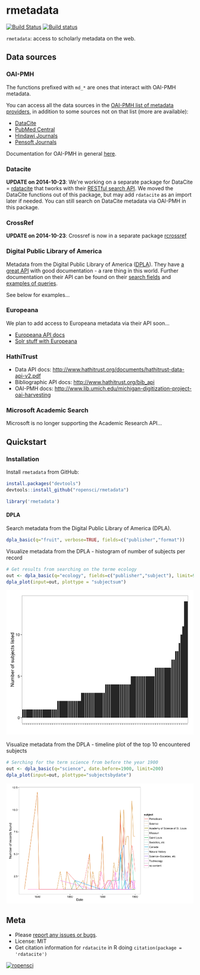 rmetadata
=========



[![Build Status](https://api.travis-ci.org/ropensci/rmetadata.png)](https://travis-ci.org/ropensci/rmetadata)
[![Build status](https://ci.appveyor.com/api/projects/status/yrkc171a9yue73t6?svg=true)](https://ci.appveyor.com/project/sckott/rmetadata)

`rmetadata`: access to scholarly metadata on the web.

## Data sources

### OAI-PMH

The functions prefixed with `md_*` are ones that interact with OAI-PMH metadata.

You can access all the data sources in the [OAI-PMH list of metadata providers](http://www.openarchives.org/Register/BrowseSites), in addition to some sources not on that list (more are available):

+ [DataCite](http://datacite.org/)
+ [PubMed Central](http://www.ncbi.nlm.nih.gov/pmc/)
+ [Hindawi Journals](http://www.hindawi.com/journals/)
+ [Pensoft Journals](http://www.pensoft.net/index.php)

Documentation for OAI-PMH in general [here](http://www.openarchives.org/OAI/openarchivesprotocol.html).

### Datacite

**UPDATE on 2014-10-23**: We're working on a separate package for DataCite = [rdatacite](https://github.com/ropensci/rdatacite) that tworks with their [RESTful search API](http://search.datacite.org/help.html). We moved the DataCite functions out of this package, but may add `rdatacite` as an import later if needed. You can still search on DataCite metadata via OAI-PMH in this package.

### CrossRef

**UPDATE on 2014-10-23**: Crossref is now in a separate package [rcrossref](https://github.com/ropensci/rcrossref)

### Digital Public Library of America

Metadata from the Digital Public Library of America ([DPLA](http://dp.la/)). They have [a great API](https://github.com/dpla/platform) with good documentation - a rare thing in this world. Further documentation on their API can be found on their [search fields](http://dp.la/info/developers/codex/responses/field-reference/) and [examples of queries](http://dp.la/info/developers/codex/requests/).

See below for examples...

### Europeana

We plan to add access to Europeana metadata via their API soon...

* [Europeana API docs](http://labs.europeana.eu/api/)
* [Solr stuff with Europeana](http://kirunews.blog.hu/2014/02/13/solr_query_facets_in_europeana)

### HathiTrust

* Data API docs: http://www.hathitrust.org/documents/hathitrust-data-api-v2.pdf
* Bibliographic API docs: http://www.hathitrust.org/bib_api
* OAI-PMH docs: http://www.lib.umich.edu/michigan-digitization-project-oai-harvesting

### Microsoft Academic Search

Microsoft is no longer supporting the Academic Research API...

<!-- Get your Microsoft Academic Search API key [here](http://academic.research.microsoft.com/About/Help.htm#4). Put your API key in your .Rprofile file using exactly this: `options(MicAcaRes = "YOURAPIKEY")`. See [here](http://academic.research.microsoft.com/about/Microsoft%20Academic%20Search%20API%20User%20Manual.pdf) for API docs. Things to note:

+ The service, application, tool, website, or a feature in a product that you build can be for non-commercial use only or must be available in free version of the product.
+ All their APIs come with the standard 200 queries per minute.
+ Each API call returns only 100 items per call.
+ You can not use the API to crawl the entire corpus. -->

## Quickstart

### Installation

Install `rmetadata` from GitHub:


```r
install.packages("devtools")
devtools::install_github("ropensci/rmetadata")
```


```r
library('rmetadata')
```

#### DPLA 

Search metadata from the Digital Public Library of America (DPLA).


```r
dpla_basic(q="fruit", verbose=TRUE, fields=c("publisher","format"))
```

Visualize metadata from the DPLA - histogram of number of subjects per record


```r
# Get results from searching on the terme ecology
out <- dpla_basic(q="ecology", fields=c("publisher","subject"), limit=90)
dpla_plot(input=out, plottype = "subjectsum")
```

![](inst/img/dpla_subjects_barplot.png)

Visualize metadata from the DPLA - timeline plot of the top 10 encountered subjects


```r
# Serching for the term science from before the year 1900
out <- dpla_basic(q="science", date.before=1900, limit=200)
dpla_plot(input=out, plottype="subjectsbydate")
```

![](inst/img/dpla_subjects_through_time.png)

## Meta

* Please [report any issues or bugs](https://github.com/ropensci/rdatacite/issues).
* License: MIT
* Get citation information for `rdatacite` in R doing `citation(package = 'rdatacite')`

[![ropensci](http://ropensci.org/public_images/github_footer.png)](http://ropensci.org)
